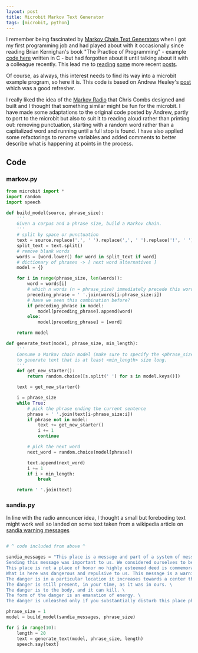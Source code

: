 ```yaml
---
layout: post
title: Microbit Markov Text Generator
tags: [microbit, python]
---
```


I remember being fascinated by [Markov Chain Text Generators](https://en.wikipedia.org/wiki/Markov_chain) when I got my first programming job and had played about with it occasionally since reading 
Brian Kernighan's book "The Practice of Programming" - example [code here](https://www.cs.princeton.edu/~bwk/tpop.webpage/markov.c) written in C - 
but had forgotten about it until talking about it with a colleague recently. This lead me to [reading](https://www.haykranen.nl/2008/09/21/markov/) [some](https://chriscombs.net/2017/01/19/markov-radio/) 
more recent [posts](https://healeycodes.com/generating-text-with-markov-chains). 

Of course, as always, this interest needs to find its way into a microbit example program, so here it is. This code is based on Andrew Healey's [post](https://healeycodes.com/generating-text-with-markov-chains) 
which was a good refresher. 

I really liked the idea of the [Markov Radio](https://chriscombs.net/2017/01/19/markov-radio/) that Chris Combs designed and built and I thought that something similar might be fun for the microbit.
I have made some adaptations to the original code posted by Andrew, partly to port to the microbit but also to suit it to reading aloud rather than printing out: removing punctuation, starting with 
a random word rather than a capitalized word and running until a full stop is found. I have also applied some refactorings to rename variables and added comments to better describe what is happening 
at points in the process.

## Code

### markov.py

```python
from microbit import *
import random
import speech

def build_model(source, phrase_size):
    '''
    Given a corpus and a phrase size, build a Markov chain.
    '''
    # split by space or punctuation
    text = source.replace('.', ' ').replace(',', ' ').replace('!', ' ').replace('?', ' ')
    split_text = text.split()
    # remove blank words
    words = [word.lower() for word in split_text if word]
    # dictionary of phrases -> [ next word alternatives ]
    model = {}

    for i in range(phrase_size, len(words)):
        word = words[i]
        # which n words (n = phrase_size) immediately precede this word in the model?
        preceding_phrase = ' '.join(words[i-phrase_size:i])
        # have we seen this combination before?
        if preceding_phrase in model:
            model[preceding_phrase].append(word)
        else:
            model[preceding_phrase] = [word]

    return model

def generate_text(model, phrase_size, min_length):
    '''
    Consume a Markov chain model (make sure to specify the <phrase_size> used)
    to generate text that is at least <min_length> size long.
    '''
    def get_new_starter():
        return random.choice([s.split(' ') for s in model.keys()])

    text = get_new_starter()

    i = phrase_size
    while True:
        # pick the phrase ending the current sentence
        phrase = ' '.join(text[i-phrase_size:i])
        if phrase not in model:
            text += get_new_starter()
            i += 1
            continue

        # pick the next word
        next_word = random.choice(model[phrase])

        text.append(next_word)
        i += 1
        if i > min_length: 
            break

    return ' '.join(text)
```

### sandia.py

In line with the radio announcer idea, I thought a small but foreboding text might work well so landed on some text taken from a wikipedia article on 
[sandia warning messages](https://en.wikipedia.org/wiki/Long-term_nuclear_waste_warning_messages)

```python

# ^ code included from above ^

sandia_messages = "This place is a message and part of a system of messages pay attention to it! \
Sending this message was important to us. We considered ourselves to be a powerful culture. \
This place is not a place of honor no highly esteemed deed is commemorated here nothing valued is here.\
What is here was dangerous and repulsive to us. This message is a warning about danger. \
The danger is in a particular location it increases towards a center the center of danger is here of a particular size and shape, and below us. \
The danger is still present, in your time, as it was in ours. \
The danger is to the body, and it can kill. \
The form of the danger is an emanation of energy. \
The danger is unleashed only if you substantially disturb this place physically. This place is best shunned and left uninhabited. "

phrase_size = 1
model = build_model(sandia_messages, phrase_size)

for i in range(10):
    length = 20
    text = generate_text(model, phrase_size, length)
    speech.say(text)
```
